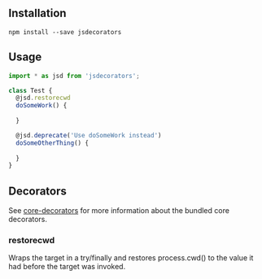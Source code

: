 ## Installation

    npm install --save jsdecorators

## Usage

```js
import * as jsd from 'jsdecorators';

class Test {
  @jsd.restorecwd
  doSomeWork() { 
    
  }

  @jsd.deprecate('Use doSomeWork instead')
  doSomeOtherThing() { 
    
  }
}
```



## Decorators

See [core-decorators](https://github.com/jayphelps/core-decorators.js) for more information about the bundled core decorators.

### restorecwd

Wraps the target in a try/finally and restores process.cwd() to the value it had before the target was invoked.

